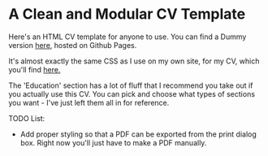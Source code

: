 # A Clean and Modular CV Template

Here's an HTML CV template for anyone to use. You can find a Dummy version [here](https://alan-luo.github.io/cv-template/), hosted on Github Pages.

It's almost exactly the same CSS as I use on my own site, for my CV, which you'll find [here.](http://alanluo.com/?cv)

The 'Education' section has a lot of fluff that I recommend you take out if you actually use this CV. You can pick and choose what types of sections you want - I've just left them all in for reference.


TODO List:

- Add proper styling so that a PDF can be exported from the print dialog box. Right now you'll just have to make a PDF manually.
